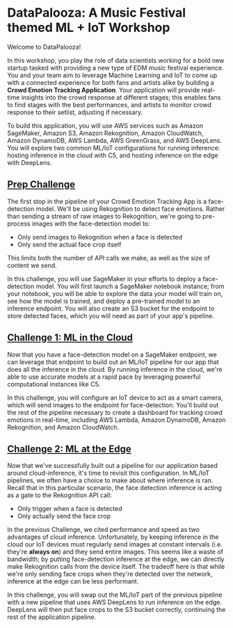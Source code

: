 # DataPalooza: A Music Festival themed ML + IoT Workshop

Welcome to DataPalooza! 

In this workshop, you play the role of data scientists working for a bold new startup tasked with providing a new type of EDM music festival experience. You and your team aim to leverage Machine Learning and IoT to come up with a connected experience for both fans and artists alike by building a **Crowd Emotion Tracking Application**. Your application will provide real-time insights into the crowd response at different stages; this enables fans to find stages with the best performances, and artists to monitor crowd response to their setlist, adjusting if necessary.

To build this application, you will use AWS services such as Amazon SageMaker, Amazon S3, Amazon Rekognition, Amazon CloudWatch, Amazon DynamoDB, AWS Lambda, AWS GreenGrass, and AWS DeepLens. You will explore two common ML/IoT configurations for running inference: hosting inference in the cloud with C5, and hosting inference on the edge with DeepLens.

## [Prep Challenge](https://github.com/kenstler/aws-ml-iot-lab/tree/master/Prep_Challenge)

The first stop in the pipeline of your Crowd Emotion Tracking App is a face-detection model. We'll be using Rekognition to detect face emotions. Rather than sending a stream of raw images to Rekognition, we're going to pre-process images with the face-detection model to:
* Only send images to Rekognition when a face is detected
* Only send the actual face crop itself

This limits both the number of API calls we make, as well as the size of content we send.

In this challenge, you will use SageMaker in your efforts to deploy a face-detection model. You will first launch a SageMaker notebook instance; from your notebook, you will be able to explore the data your model will train on, see how the model is trained, and deploy a pre-trained model to an inference endpoint. You will also create an S3 bucket for the endpoint to store detected faces, which you will need as part of your app's pipeline.

## [Challenge 1: ML in the Cloud](https://github.com/kenstler/aws-ml-iot-lab/tree/master/Challenge_1_ML_Cloud)
Now that you have a face-detection model on a SageMaker endpoint, we can leverage that endpoint to build out an ML/IoT pipeline for our app that does all the inference in the cloud. By running inference in the cloud, we're able to use accurate models at a rapid pace by leveraging powerful computational instances like C5.

In this challenge, you will configure an IoT device to act as a smart camera, which will send images to the endpoint for face-detection. You'll build out the rest of the pipeline necessary to create a dashboard for tracking crowd emotions in real-time, including AWS Lambda, Amazon DynamoDB, Amazon Rekognition, and Amazon CloudWatch.

## [Challenge 2: ML at the Edge](https://github.com/kenstler/aws-ml-iot-lab/tree/master/Challenge_2_ML_Edge)

Now that we've successfully built out a pipeline for our application based around cloud-inference, it's time to revisit this configuration. In ML/IoT pipelines, we often have a choice to make about where inference is ran. Recall that in this particular scenario, the face detection inference is acting as a gate to the Rekognition API call:
* Only trigger when a face is detected
* Only actually send the face crop

In the previous Challenge, we cited performance and speed as two advantages of cloud inference. Unfortunately, by keeping inference in the cloud our IoT devices must regularly send images at constant intervals (i.e. they're **always on**) and they send entire images. This seems like a waste of bandwidth; by putting face-detection inference at the edge, we can directly make Rekognition calls from the device itself. The tradeoff here is that while we're only sending face crops when they're detected over the network, inference at the edge can be less performant.

In this challenge, you will swap out the ML/IoT part of the previous pipeline with a new pipeline that uses AWS DeepLens to run inference on the edge. DeepLens will then put face crops to the S3 bucket correctly, continuing the rest of the application pipeline.
